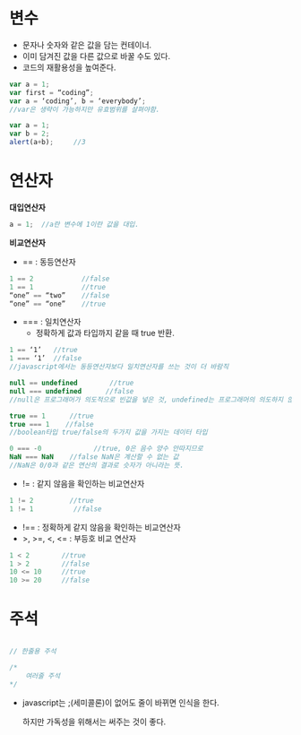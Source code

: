 # 변수

- 문자나 숫자와 같은 값을 담는 컨테이너.
- 이미 담겨진 값을 다른 값으로 바꿀 수도 있다.
- 코드의 재활용성을 높여준다.

```javascript
var a = 1;
var first = “coding”;
var a = ‘coding’, b = ‘everybody’;
//var은 생략이 가능하지만 유효범위를 살펴야함.

var a = 1;
var b = 2;
alert(a+b); 	//3
```



# 연산자

**대입연산자**

```javascript
a = 1;  //a란 변수에 1이란 값을 대입.
```

**비교연산자**

- == : 동등연산자

```javascript
1 == 2            //false
1 == 1            //true
“one” == “two”    //false
“one” == “one”    //true
```

- === : 일치연산자
  - 정확하게 값과 타입까지 같을 때 true 반환.

```javascript
1 == ‘1’   //true
1 === ‘1’  //false
//javascript에서는 동등연산자보다 일치연산자를 쓰는 것이 더 바람직

null == undefined        //true
null === undefined      //false
//null은 프로그래머가 의도적으로 빈값을 넣은 것, undefined는 프로그래머의 의도하지 않은 빈값.

true == 1      //true
true === 1    //false
//boolean타입 true/false의 두가지 값을 가지는 데이터 타입

0 === -0             //true, 0은 음수 양수 안따지므로
NaN === NaN    //false NaN은 계산할 수 없는 값
//NaN은 0/0과 같은 연산의 결과로 슷자가 아니라는 뜻.
```

- != : 같지 않음을 확인하는 비교연산자

```javascript
1 != 2         //true
1 != 1          //false
```

- !== : 정확하게 같지 않음을 확인하는 비교연산자
- \>, >=, <, <= : 부등호 비교 연산자

```javascript
1 < 2        //true
1 > 2        //false
10 <= 10   	 //true
10 >= 20 	 //false
```



# 주석

```javascript

// 한줄용 주석

/*
	여러줄 주석
*/  

```

- javascript는 ;(세미콜론)이 없어도 줄이 바뀌면 인식을 한다.

  하지만 가독성을 위해서는 써주는 것이 좋다.